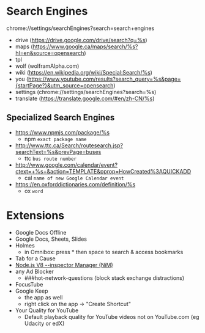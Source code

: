 # Search Engines
chrome://settings/searchEngines?search=search+engines

- drive (https://drive.google.com/drive/search?q=%s)
- maps (https://www.google.ca/maps/search/%s?hl=en&source=opensearch)
- tpl
- wolf (wolframAlpha.com)
- wiki (https://en.wikipedia.org/wiki/Special:Search/%s)
- you (https://www.youtube.com/results?search_query=%s&page={startPage?}&utm_source=opensearch)
- settings (chrome://settings/searchEngines?search=%s)
- translate (https://translate.google.com/#en/zh-CN/%s)

## Specialized Search Engines
- https://www.npmjs.com/package/%s
  - npm `exact package name`
- http://www.ttc.ca/Search/routesearch.jsp?searchText=%s&prevPage=buses
  - ttc `bus route number`
- http://www.google.com/calendar/event?ctext=+%s+&action=TEMPLATE&pprop=HowCreated%3AQUICKADD
  - cal `name of new Google Calendar event`
- https://en.oxforddictionaries.com/definition/%s
  - ox `word`
# Extensions
- Google Docs Offline
- Google Docs, Sheets, Slides
- Holmes
  - in Omnibox: press * then space to search & access bookmarks
- Tab for a Cause
- [Node.js V8 --inspector Manager (NiM)](https://chrome.google.com/webstore/detail/nodejs-v8-inspector-manag/gnhhdgbaldcilmgcpfddgdbkhjohddkj)
- any Ad Blocker
  - ###hot-network-questions (block stack exchange distractions)
- FocusTube
- Google Keep 
  - the app as well
  - right click on the app -> "Create Shortcut"
- Your Quality for YouTube
  - Default playback quality for YouTube videos not on YouTube.com (eg Udacity or edX)
